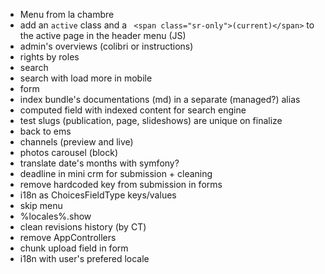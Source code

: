 
- Menu from la chambre
- add an `active` class and a ` <span class="sr-only">(current)</span>` to the active page in the header menu (JS)
- admin's overviews (colibri or instructions)
- rights by roles
- search
- search with load more in mobile
- form
- index bundle's documentations (md) in a separate (managed?) alias 
- computed field with indexed content for search engine
- test slugs (publication, page, slideshows) are unique on finalize
- back to ems
- channels (preview and live)
- photos carousel (block)
- translate date's months with symfony?
- deadline in mini  crm for submission + cleaning
- remove hardcoded key from submission in forms
- i18n as ChoicesFieldType keys/values
- skip menu
- %locales%.show
- clean revisions history (by CT)
- remove AppControllers
- chunk upload field in form
- i18n with user's prefered locale
